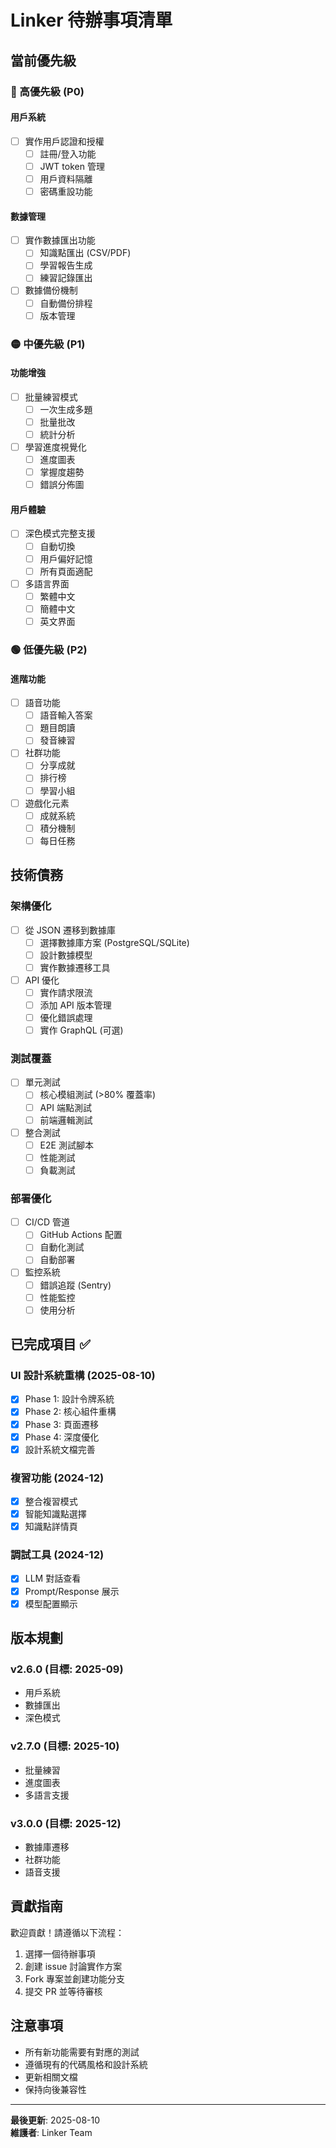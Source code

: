 # Linker 待辦事項清單

## 當前優先級

### 🔴 高優先級 (P0)

#### 用戶系統
- [ ] 實作用戶認證和授權
  - [ ] 註冊/登入功能
  - [ ] JWT token 管理
  - [ ] 用戶資料隔離
  - [ ] 密碼重設功能

#### 數據管理
- [ ] 實作數據匯出功能
  - [ ] 知識點匯出 (CSV/PDF)
  - [ ] 學習報告生成
  - [ ] 練習記錄匯出
- [ ] 數據備份機制
  - [ ] 自動備份排程
  - [ ] 版本管理

### 🟡 中優先級 (P1)

#### 功能增強
- [ ] 批量練習模式
  - [ ] 一次生成多題
  - [ ] 批量批改
  - [ ] 統計分析
- [ ] 學習進度視覺化
  - [ ] 進度圖表
  - [ ] 掌握度趨勢
  - [ ] 錯誤分佈圖

#### 用戶體驗
- [ ] 深色模式完整支援
  - [ ] 自動切換
  - [ ] 用戶偏好記憶
  - [ ] 所有頁面適配
- [ ] 多語言界面
  - [ ] 繁體中文
  - [ ] 簡體中文
  - [ ] 英文界面

### 🟢 低優先級 (P2)

#### 進階功能
- [ ] 語音功能
  - [ ] 語音輸入答案
  - [ ] 題目朗讀
  - [ ] 發音練習
- [ ] 社群功能
  - [ ] 分享成就
  - [ ] 排行榜
  - [ ] 學習小組
- [ ] 遊戲化元素
  - [ ] 成就系統
  - [ ] 積分機制
  - [ ] 每日任務

## 技術債務

### 架構優化
- [ ] 從 JSON 遷移到數據庫
  - [ ] 選擇數據庫方案 (PostgreSQL/SQLite)
  - [ ] 設計數據模型
  - [ ] 實作數據遷移工具
- [ ] API 優化
  - [ ] 實作請求限流
  - [ ] 添加 API 版本管理
  - [ ] 優化錯誤處理
  - [ ] 實作 GraphQL (可選)

### 測試覆蓋
- [ ] 單元測試
  - [ ] 核心模組測試 (>80% 覆蓋率)
  - [ ] API 端點測試
  - [ ] 前端邏輯測試
- [ ] 整合測試
  - [ ] E2E 測試腳本
  - [ ] 性能測試
  - [ ] 負載測試

### 部署優化
- [ ] CI/CD 管道
  - [ ] GitHub Actions 配置
  - [ ] 自動化測試
  - [ ] 自動部署
- [ ] 監控系統
  - [ ] 錯誤追蹤 (Sentry)
  - [ ] 性能監控
  - [ ] 使用分析

## 已完成項目 ✅

### UI 設計系統重構 (2025-08-10)
- [x] Phase 1: 設計令牌系統
- [x] Phase 2: 核心組件重構
- [x] Phase 3: 頁面遷移
- [x] Phase 4: 深度優化
- [x] 設計系統文檔完善

### 複習功能 (2024-12)
- [x] 整合複習模式
- [x] 智能知識點選擇
- [x] 知識點詳情頁

### 調試工具 (2024-12)
- [x] LLM 對話查看
- [x] Prompt/Response 展示
- [x] 模型配置顯示

## 版本規劃

### v2.6.0 (目標: 2025-09)
- 用戶系統
- 數據匯出
- 深色模式

### v2.7.0 (目標: 2025-10)
- 批量練習
- 進度圖表
- 多語言支援

### v3.0.0 (目標: 2025-12)
- 數據庫遷移
- 社群功能
- 語音支援

## 貢獻指南

歡迎貢獻！請遵循以下流程：

1. 選擇一個待辦事項
2. 創建 issue 討論實作方案
3. Fork 專案並創建功能分支
4. 提交 PR 並等待審核

## 注意事項

- 所有新功能需要有對應的測試
- 遵循現有的代碼風格和設計系統
- 更新相關文檔
- 保持向後兼容性

---

**最後更新**: 2025-08-10  
**維護者**: Linker Team